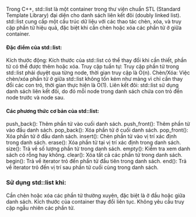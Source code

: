 Trong C++, std::list là một container trong thư viện chuẩn STL (Standard Template Library) đại diện cho danh sách liên kết đôi (doubly linked list). std::list cung cấp một cấu trúc dữ liệu với các thao tác chèn, xóa, và truy cập phần tử hiệu quả, đặc biệt khi cần chèn hoặc xóa các phần tử ở giữa container.

#### Đặc điểm của std::list:

Kích thước động: Kích thước của std::list có thể thay đổi khi cần thiết, phần tử có thể được thêm hoặc xóa.
Truy cập tuần tự: Truy cập phần tử trong std::list phải duyệt qua từng node, thời gian truy cập là O(n).
Chèn/Xóa: Việc chèn/xóa phần tử ở giữa std::list không tốn kém như mảng vì chỉ cần thay đổi các con trỏ, thời gian thực hiện là O(1).
Liên kết đôi: std::list sử dụng danh sách liên kết đôi, do đó mỗi node trong danh sách chứa con trỏ đến node trước và node sau.

#### Các phương thức cơ bản của std::list:

push_back(): Thêm phần tử vào cuối danh sách.
push_front(): Thêm phần tử vào đầu danh sách.
pop_back(): Xóa phần tử ở cuối danh sách.
pop_front(): Xóa phần tử ở đầu danh sách.
insert(): Chèn phần tử vào vị trí xác định trong danh sách.
erase(): Xóa phần tử tại vị trí xác định trong danh sách.
size(): Trả về số lượng phần tử trong danh sách.
empty(): Kiểm tra xem danh sách có rỗng hay không.
clear(): Xóa tất cả các phần tử trong danh sách.
begin(): Trả về iterator trỏ đến phần tử đầu tiên trong danh sách.
end(): Trả về iterator trỏ đến vị trí sau phần tử cuối cùng trong danh sách.

### Sử dụng std::list khi:

Cần chèn hoặc xóa các phần tử thường xuyên, đặc biệt là ở đầu hoặc giữa danh sách.
Kích thước của container thay đổi liên tục.
Không yêu cầu truy cập ngẫu nhiên các phần tử.
